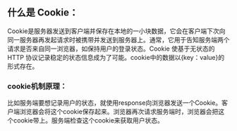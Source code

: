 ## 什么是 Cookie：

Cookie是服务器发送到客户端并保存在本地的一小块数据，它会在客户端下次向同一服务器再发起请求时被携带并发送到服务器上。通常，它用于告知服务端两个请求是否来自同一浏览器，如保持用户的登录状态。Cookie 使基于无状态的 HTTP 协议记录稳定的状态信息成为了可能。cookie中的数据以{key：value}的形式存在。

### cookie机制原理：

比如服务端要想记录用户的状态，就使用response向浏览器发送一个Cookie。客户端浏览器会将这个cookie保存起来。浏览器再次请求服务端时，浏览器会把这个cookie带上。服务端检查这个cookie来获取用户状态。

  
